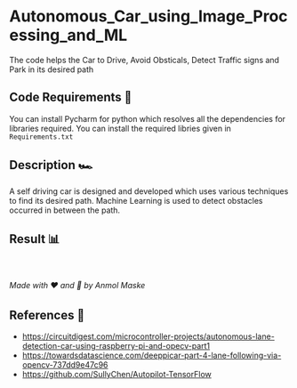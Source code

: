 # Autonomous_Car_using_Image_Processing_and_ML

The code helps the Car to Drive, Avoid Obsticals, Detect Traffic signs and Park in its desired path


## Code Requirements 🦄
You can install Pycharm for python which resolves all the dependencies for libraries required.
You can install the required libries given in `Requirements.txt`


## Description 🏎️
A self driving car is designed and developed which uses various techniques to find its desired path. Machine Learning is used to detect obstacles occurred in between the path.


## Result 📊
<img src="">
<img src="">
<img src="">
<img src="">

###### Made with ❤️ and 🦙 by Anmol Maske

## References 🔱
 
 - https://circuitdigest.com/microcontroller-projects/autonomous-lane-detection-car-using-raspberry-pi-and-opecv-part1
 - https://towardsdatascience.com/deeppicar-part-4-lane-following-via-opencv-737dd9e47c96 
 - https://github.com/SullyChen/Autopilot-TensorFlow
